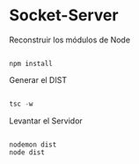 # Socket-Server

Reconstruir los módulos de Node

``` Node

npm install

```

Generar el DIST

``` Typescript

tsc -w

```

Levantar el Servidor

``` Node

nodemon dist
node dist

```